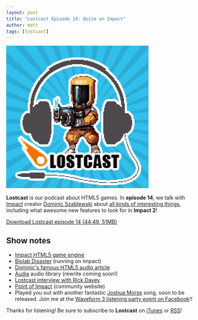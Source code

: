 ```yaml
---
layout: post
title: "Lostcast Episode 14: Quite an Impact"
author: matt
tags: [lostcast]
---
```


<div class="full-frame">
	<img alt="Lostcast talks with Impact/Biolab creator Dominic Szablewski" src="/media/images/lostcast/logos/impact.png">
</div>

**Lostcast** is our podcast about HTML5 games. In **episode 14**, we talk with [Impact](http://impactjs.com/) creator [Dominic Szablewski](http://www.phoboslab.org/) about [all kinds of interesting things](https://twitter.com/#!/LostDecadeGames/status/194178727083642881), including what awesome new features to look for in **Impact 2**!

<a class="download-podcast" href="http://media.lostdecadegames.com/lostcast/lostcast_episode_14_quite_an_impact.mp3">
	Download Lostcast episode 14 (44:49, 51MB)
</a>

## Show notes

* [Impact HTML5 game engine](http://impactjs.com/)
* [Biolab Disaster](http://playbiolab.com/) (running on Impact)
* [Dominic's famous HTML5 audio article](http://www.phoboslab.org/log/2011/03/the-state-of-html5-audio)
* [Audia](https://github.com/richtaur/audia) audio library (rewrite coming soon!)
* [Lostcast interview with Rick Davey](/lostcast-episode-9-thats-rich/)
* [Point of Impact](http://www.pointofimpactjs.com/) (community website)
* Played you out with another fantastic [Joshua Morse](http://jmflava.com/) song, soon to be released. Join me at the [Waveform 3 listening party event on Facebook](https://www.facebook.com/events/442694935744542/)!!

Thanks for listening! Be sure to subscribe to **Lostcast** on [iTunes](http://itunes.apple.com/us/podcast/lostcast/id481950724) or [RSS](/lostcast.xml)!
